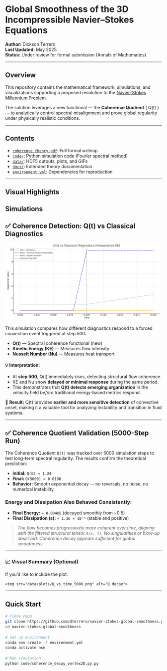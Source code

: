 # Global Smoothness of the 3D Incompressible Navier–Stokes Equations

**Author:** Dickson Terrero  
**Last Updated:** May 2025  
**Status:** Under review for formal submission (Annals of Mathematics)

---

## Overview

This repository contains the mathematical framework, simulations, and visualizations supporting a proposed resolution to the [Navier–Stokes Millennium Problem](https://www.claymath.org/millennium-problems/navier%E2%80%93stokes-equation).

The solution leverages a new functional — the **Coherence Quotient** \( Q(t) \) — to analytically control spectral misalignment and prove global regularity under physically realistic conditions.

---

## Contents

- [`coherence_theory.pdf`](./coherence_theory.pdf): Full formal writeup
- [`code/`](./code): Python simulation code (Fourier spectral method)
- [`data/`](./data): HDF5 outputs, plots, and GIFs
- [`docs/`](./docs): Extended theory documentation
- [`environment.yml`](./environment.yml): Dependencies for reproduction

---

## Visual Highlights

<h2>Simulations</h2>

<h2>✅ Coherence Detection: Q(t) vs Classical Diagnostics</h2>

<p align="center">
  <img src="assets/img/Qt_vs_traditional_diagnostics.png" width="500"/>
</p>

<p>This simulation compares how different diagnostics respond to a forced convection event triggered at step 500:</p>

<ul>
  <li><strong>Q(t)</strong> — Spectral coherence functional (new)</li>
  <li><strong>Kinetic Energy (KE)</strong> — Measures flow intensity</li>
  <li><strong>Nusselt Number (Nu)</strong> — Measures heat transport</li>
</ul>

<h4>💡 Interpretation:</h4>

<ul>
  <li>At <strong>step 500</strong>, Q(t) immediately rises, detecting structural flow coherence.</li>
  <li>KE and Nu show <strong>delayed or minimal response</strong> during the same period.</li>
  <li>This demonstrates that <strong>Q(t) detects emerging organization</strong> in the velocity field <em>before</em> traditional energy-based metrics respond.</li>
</ul>

<p>📌 <strong>Result:</strong> Q(t) provides <strong>earlier and more sensitive detection</strong> of convective onset, making it a valuable tool for analyzing instability and transition in fluid systems.</p>

<hr>

<h2>✅ Coherence Quotient Validation (5000-Step Run)</h2>

<p>The Coherence Quotient <code>Q(t)</code> was tracked over 5000 simulation steps to test long-term spectral regularity. The results confirm the theoretical prediction:</p>

<ul>
  <li><strong>Initial:</strong> <code>Q(0) ≈ 1.24</code></li>
  <li><strong>Final:</strong> <code>Q(5000) ≈ 0.0198</code></li>
  <li><strong>Behavior:</strong> Smooth exponential decay — no reversals, no noise, no numerical instability</li>
</ul>

<h3>Energy and Dissipation Also Behaved Consistently:</h3>

<ul>
  <li><strong>Final Energy:</strong> <code>≈ 0.00486</code> (decayed smoothly from ~0.5)</li>
  <li><strong>Final Dissipation (ε):</strong> <code>≈ 1.16 × 10⁻⁴</code> (stable and positive)</li>
</ul>

<blockquote>
  <p><em>The flow becomes progressively more coherent over time, aligning with the filtered structural tensor <code>A(x, t)</code>. No singularities or blow-up observed. Coherence decay appears sufficient for global smoothness.</em></p>
</blockquote>

<hr>

<h3>📈 Visual Summary (Optional)</h3>

<p>If you’d like to include the plot:</p>

<pre><code>&lt;img src="data/plots/Q_vs_time_5000.png" alt="Q decay"&gt;</code></pre>


---

## Quick Start

```bash
# Clone repo
git clone https://github.com/dterrero/navier-stokes-global-smoothness.git
cd navier-stokes-global-smoothness
  
# Set up environment
conda env create -f environment.yml
conda activate nse

# Run simulation
python code/coherence_decay_vortex2D.py.py


